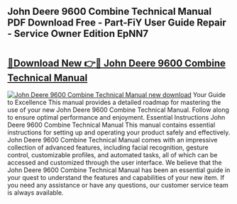 ## John Deere 9600 Combine Technical Manual PDF Download Free - Part-FiY User Guide Repair - Service Owner Edition EpNN7

# <h2><a href="http://bc88478.oget.top/?id=John+Deere+9600+Combine+Technical+Manual">🔗Download New 👉🔴 John Deere 9600 Combine Technical Manual</a></h2>

[![John Deere 9600 Combine Technical Manual new download](https://i.imgur.com/5g1atiW.png)](http://bc88478.oget.top/?id=John+Deere+9600+Combine+Technical+Manual)
Your Guide to Excellence This manual provides a detailed roadmap for mastering the use of your new John Deere 9600 Combine Technical Manual. Follow along to ensure optimal performance and enjoyment. Essential Instructions John Deere 9600 Combine Technical Manual This manual contains essential instructions for setting up and operating your product safely and effectively. John Deere 9600 Combine Technical Manual comes with an impressive collection of advanced features, including facial recognition, gesture control, customizable profiles, and automated tasks, all of which can be accessed and customized through the user interface. We believe that the John Deere 9600 Combine Technical Manual has been an essential guide in your quest to understand the features and capabilities of your new item. If you need any assistance or have any questions, our customer service team is always available.
